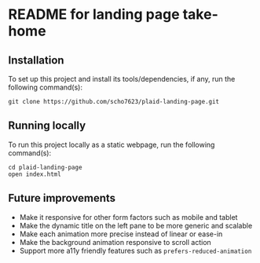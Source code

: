 # README for landing page take-home

## Installation

To set up this project and install its tools/dependencies, if any, run the following command(s):

```
git clone https://github.com/scho7623/plaid-landing-page.git
```

## Running locally

To run this project locally as a static webpage, run the following command(s):

```
cd plaid-landing-page
open index.html
```

## Future improvements

* Make it responsive for other form factors such as mobile and tablet
* Make the dynamic title on the left pane to be more generic and scalable
* Make each animation more precise instead of linear or ease-in
* Make the background animation responsive to scroll action
* Support more a11y friendly features such as `prefers-reduced-animation`
